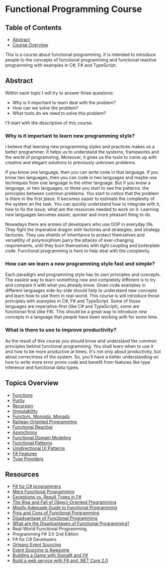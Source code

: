 # Functional Programming Course

## Table of Contents

- [Abstract](#Abstract)
- [Course Overview](#Topics-Overview)

This is a course about functional programming. It is intended to introduce people to the concepts of functional programming and functional reactive programming with examples in C#, F# and TypeScript.

## Abstract

Within each topic I will try to answer three questions:
- Why is it important to learn deal with the problem?
- How can we solve the problem?
- What tools do we need to solve this problem?

I'll start with the description of this course.

### Why is it important to learn new programming style?

I believe that learning new programming styles and practices makes us a better programmer. It helps us to understand the systems, frameworks and the world of programming. Moreover, it gives us the tools to come up with creative and elegant solutions to previously unknown problems.

If you know one language, then you can write code in that language. If you know two languages, then you can code in two languages and maybe use techniques from one language in the other language. But if you know a language, or two languages, or three you start to see the patterns, the principles between common problems. You start to notice that the problem is there in the first place. It becomes easier to estimate the complexity of the system an the task. You can quickly understand how to integrate with it, how to fix the issue, what are the resources needed to work on it. Learning new languages becomes easier, quicker and more pleasant thing to do.

Nowadays there are armies of developers who use OOP in everyday life. They fight the imperative dragon with factories and strategies, and strategy factories. They use shields of inheritance to protect themselves and versatility of polymorphism parry the attacks of ever-changing requirements, until they burn themselves with tight coupling and boilerplate code. Functional programming is here to help deal with the complexity.

### How can we learn a new programming style fast and simple?

Each paradigm and programming style has its own principles and concepts. The easiest way to learn something new and completely different is to try and compare it with what you already know. Given code examples in different languages side-by-side should help to understand new concepts and learn how to use them in real-world. This course is will introduce those principles with examples in C#, F# and TypeScript. Some of those languages are imperative-first (like C# and TypeScript), some are functional-first (like F#). This should be a great way to introduce new concepts in a language that people have been working with for some time.

### What is there to use to improve productivity?

As the result of this course you should know and understand the common principles behind functional programming. You shall learn when to use it and how to be more productive at times. It's not only about productivity, but about correctness of the system. So, you'll have a better understanding on how to write more error prone code and benefit from features like type inference and functional data types.

## Topics Overview

- [Functions](./tp-functions/README.md)
- [Purity](./tp-purity/README.md)
- [Recursion](./tp-recursion/README.md)
- [Immutability](./tp-immutability/README.md)
- [Functors, Monoids, Monads](./tp-category-theory/README.md)
- [Railway-Oriented Programming](./tp-railway-oriented/README.md)
- [Functional Reactive](./tp-functional-reactive/README.md)
- [Asynchrony](./tp-asynchrony/README.md)
- [Functional Domain Modeling](./tp-ddd/README.md)
- [Functional Patterns](./tp-functional-patterns/README.md)
- [Unidirectional UI Patterns](./tp-unidirectional-uis/README.md)
- [F# Features](./tp-fsharp-features/README.md)
- [Type Providers](./tp-type-providers/README.md)

## Resources

- [F# for C# programmers](https://www.youtube.com/watch?v=KPa8Yw_Navk)
- [Mere Functional Programming](https://dev.to/kspeakman/mere-functional-programming-in-f-do8)
- [Exceptions vs. Result Types in F#](https://danielwertheim.se/exceptions-vs-the-result-type-in-fsharp/)
- [The Rise and Fall of Object-Oriented Programming](https://medium.com/machine-words/the-rise-and-fall-of-object-oriented-programming-d67078f970e2)
- [Mostly Adequate Guide to Functional Programming](https://mostly-adequate.gitbooks.io/mostly-adequate-guide/)
- [Pros and Cons of Functional Programming](https://itnext.io/pros-and-cons-of-functional-programming-32cdf527e1c2)
- [Disadvantage of Functional Programming](https://alvinalexander.com/scala/fp-book/disadvantages-of-functional-programming)
- [What are the Disadvantages of Functional Programming?](https://www.quora.com/What-are-some-limitations-disadvantages-of-functional-programming-Where-does-it-break-down-when-you-want-to-get-things-done/answer/Tikhon-Jelvis)
- Real-World Functional Programming
- Programming F# 3.0 2nd Edition
- F# for C# Developers
- [Orleans Event Sourcing](http://dotnet.github.io/orleans/Documentation/grains/event_sourcing/index.html)
- [Event Sourcing is Awesome](https://medium.com/jettech/event-sourcing-is-awesome-c4fe25ad24cd)
- [Building a Game with SignalR and F#](http://www.codesuji.com/2019/02/19/Building-Game-with-SignalR-and-F/)
- [Build a web service with F# and .NET Core 2.0](https://devblogs.microsoft.com/dotnet/build-a-web-service-with-f-and-net-core-2-0/)
